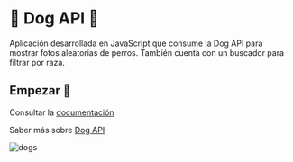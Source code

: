 # 🦴 Dog API 🦴

Aplicación desarrollada en JavaScript que consume la Dog API para mostrar fotos aleatorias de perros. 
También cuenta con un buscador para filtrar por raza.

## Empezar 🐾
Consultar la [documentación](https://dog.ceo/dog-api/documentation/)

Saber más sobre [Dog API](https://dog.ceo/dog-api/)

![dogs](https://user-images.githubusercontent.com/54426004/102025170-f8868c00-3d74-11eb-8b07-9116d105ba77.JPG)
